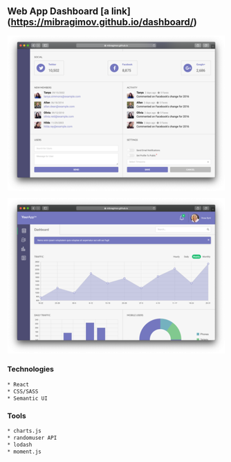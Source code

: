 ## Web App Dashboard [a link] (https://mibragimov.github.io/dashboard/)

![screenshot-1](https://raw.githubusercontent.com/mibragimov/dashboard/master/src/assets/screenshot-1.png)

![screenshot-2](https://raw.githubusercontent.com/mibragimov/dashboard/master/src/assets/screenshot-2.png)

### Technologies

    * React
    * CSS/SASS
    * Semantic UI 

### Tools

    * charts.js 
    * randomuser API
    * lodash
    * moment.js
